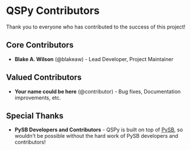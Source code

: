 # QSPy Contributors

Thank you to everyone who has contributed to the success of this project!

## Core Contributors

*   **Blake A. Wilson** (@blakeaw) - Lead Developer, Project Maintainer

## Valued Contributors

*   **Your name could be here** (@contributor) - Bug fixes, Documentation improvements, etc.

## Special Thanks

*   **PySB Developers and Contributors** - QSPy is built on top of [PySB](https://pysb.org/), so wouldn't be possible without the hard work of PySB developers and contributors!